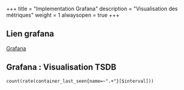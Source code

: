 +++
title = "Implementation Grafana"
description = "Visualisation des métriques"
weight = 1
alwaysopen = true
+++
## Lien grafana
    
<a href="http://grafana.services.alin.be" target="_blank"> Grafana </a><br>

## Grafana :  Visualisation TSDB

```grafana
count(rate(container_last_seen{name=~".+"}[$interval]))
```

